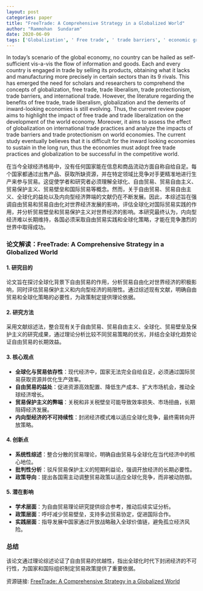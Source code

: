```yaml
---
layout: post
categories: paper
title: "FreeTrade: A Comprehensive Strategy in a Globalized World"
author: "Rammohan  Sundaram"
date: 2020-06-09
tags: ['Globalization', ' Free trade', ' trade barriers', ' economic growth', ' trade liberalization', ' trade protectionism']
---
```


In today’s scenario of the global economy, no country can be hailed as self-sufficient vis-a-vis the flow of information and goods. Each and every country is engaged in trade by selling its products, obtaining what it lacks and manufacturing more precisely in certain sectors than its 9 rivals. This has emerged the need for scholars and researchers to comprehend the concepts of globalization, free trade, trade liberalism, trade protectionism, trade barriers, and international trade. However, the literature regarding the benefits of free trade, trade liberalism, globalization and the demerits of inward-looking economies is still evolving. Thus, the current review paper aims to highlight the impact of free trade and trade liberalization on the development of the world economy. Moreover, it aims to assess the effect of globalization on international trade practices and analyze the impacts of trade barriers and trade protectionism on world economies. The current study eventually believes that it is difficult for the inward looking economies to sustain in the long run, thus the economies must adopt free trade practices and globalization to be successful in the competitive world.

在当今全球经济格局中，没有任何国家能在信息和商品流动方面自称自给自足。每个国家都通过出售产品、获取所缺资源，并在特定领域比竞争对手更精准地进行生产来参与贸易。这促使学者和研究者必须理解全球化、自由贸易、贸易自由主义、贸易保护主义、贸易壁垒和国际贸易等概念。然而，关于自由贸易、贸易自由主义、全球化的益处以及内向型经济弊端的文献仍在不断发展。因此，本综述旨在强调自由贸易和贸易自由化对世界经济发展的影响，评估全球化对国际贸易实践的作用，并分析贸易壁垒和贸易保护主义对世界经济的影响。本研究最终认为，内向型经济难以长期维持，各国必须采取自由贸易实践和全球化策略，才能在竞争激烈的世界中取得成功。

### **论文解读：FreeTrade: A Comprehensive Strategy in a Globalized World**  

#### **1. 研究目的**  
论文旨在探讨全球化背景下自由贸易的作用，分析贸易自由化对世界经济的积极影响，同时评估贸易保护主义和内向型经济的局限性。通过综述现有文献，明确自由贸易和全球化策略的必要性，为政策制定提供理论依据。  

#### **2. 研究方法**  
采用文献综述法，整合现有关于自由贸易、贸易自由主义、全球化、贸易壁垒及保护主义的研究成果，通过理论分析比较不同贸易策略的优劣，并结合全球化趋势论证自由贸易的长期效益。  

#### **3. 核心观点**  
- **全球化与贸易依存性**：现代经济中，国家无法完全自给自足，必须通过国际贸易获取资源并优化生产效率。  
- **自由贸易的益处**：促进资源高效配置、降低生产成本、扩大市场机会，推动全球经济增长。  
- **贸易保护主义的弊端**：关税和非关税壁垒可能导致效率损失、市场扭曲，长期阻碍经济发展。  
- **内向型经济的不可持续性**：封闭经济模式难以适应全球化竞争，最终需转向开放策略。  

#### **4. 创新点**  
- **系统性综述**：整合分散的贸易理论，明确自由贸易与全球化在当代经济中的核心地位。  
- **批判性分析**：驳斥贸易保护主义的短期利益论，强调开放经济的长期必要性。  
- **政策导向**：提出各国需主动调整贸易政策以适应全球化竞争，而非被动防御。  

#### **5. 潜在影响**  
- **学术层面**：为自由贸易理论研究提供综合参考，推动后续实证分析。  
- **政策层面**：呼吁减少贸易壁垒，支持多边贸易协定，促进国际合作。  
- **实践层面**：指导发展中国家通过开放战略融入全球价值链，避免孤立经济风险。  

### **总结**  
该论文通过理论综述论证了自由贸易的优越性，指出全球化时代下封闭经济的不可行性，为国家和国际组织制定贸易政策提供了重要依据。

资源链接: [FreeTrade: A Comprehensive Strategy in a Globalized World](https://papers.ssrn.com/sol3/papers.cfm?abstract_id=3600870)
